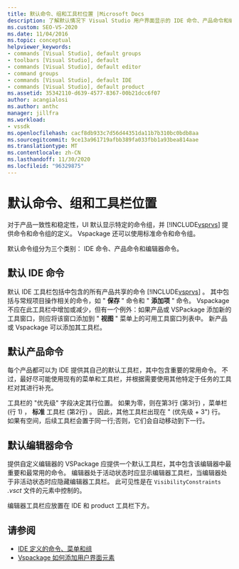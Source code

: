 ```yaml
---
title: 默认命令、组和工具栏位置 |Microsoft Docs
description: 了解默认情况下 Visual Studio 用户界面显示的 IDE 命令、产品命令和编辑器命令。
ms.custom: SEO-VS-2020
ms.date: 11/04/2016
ms.topic: conceptual
helpviewer_keywords:
- commands [Visual Studio], default groups
- toolbars [Visual Studio], default
- commands [Visual Studio], default editor
- command groups
- commands [Visual Studio], default IDE
- commands [Visual Studio], default product
ms.assetid: 35342110-d639-4577-8367-00b21dcc6f07
author: acangialosi
ms.author: anthc
manager: jillfra
ms.workload:
- vssdk
ms.openlocfilehash: cacf8db933c7d56d44351da11b7b310bc0bdb8aa
ms.sourcegitcommit: 9ce13a961719afbb389fa033fbb1a93bea814aae
ms.translationtype: MT
ms.contentlocale: zh-CN
ms.lasthandoff: 11/30/2020
ms.locfileid: "96329875"
---
```

# <a name="default-command-group-and-toolbar-placement"></a>默认命令、组和工具栏位置
对于产品一致性和稳定性，UI 默认显示特定的命令组，并 [!INCLUDE[vsprvs](../../code-quality/includes/vsprvs_md.md)] 提供命令和命令组的定义。 Vspackage 还可以使用标准命令和命令组。

 默认命令组分为三个类别： IDE 命令、产品命令和编辑器命令。

## <a name="default-ide-commands"></a>默认 IDE 命令
 默认 IDE 工具栏包括中包含的所有产品共享的命令 [!INCLUDE[vsprvs](../../code-quality/includes/vsprvs_md.md)] 。 其中包括与常规项目操作相关的命令，如 " **保存** " 命令和 " **添加项** " 命令。 Vspackage 不应在此工具栏中增加或减少，但有一个例外：如果产品或 VSPackage 添加新的工具窗口，则应将该窗口添加到 " **视图** " 菜单上的可用工具窗口列表中。 新产品或 Vspackage 可以添加其工具栏。

## <a name="default-product-commands"></a>默认产品命令
 每个产品都可以为 IDE 提供其自己的默认工具栏，其中包含重要的常用命令。 不过，最好尽可能使用现有的菜单和工具栏，并根据需要使用其他特定于任务的工具栏对其进行补充。

 工具栏的 "优先级" 字段决定其行位置。 如果为零，则在第3行 (第3行) ，菜单栏 (行 1) ， **标准** 工具栏 (第2行) 。 因此，其他工具栏出现在 " (优先级 + 3") 行。 如果有空间，后续工具栏会置于同一行;否则，它们会自动移动到下一行。

## <a name="default-editor-commands"></a>默认编辑器命令
 提供自定义编辑器的 VSPackage 应提供一个默认工具栏，其中包含该编辑器中最重要和最常用的命令。 编辑器处于活动状态时应显示编辑器工具栏，当编辑器处于非活动状态时应隐藏编辑器工具栏。 此可见性是在 `VisibilityConstraints` *.vsct* 文件的元素中控制的。

 编辑器工具栏应放置在 IDE 和 product 工具栏下方。

## <a name="see-also"></a>请参阅
- [IDE 定义的命令、菜单和组](../../extensibility/internals/ide-defined-commands-menus-and-groups.md)
- [Vspackage 如何添加用户界面元素](../../extensibility/internals/how-vspackages-add-user-interface-elements.md)
